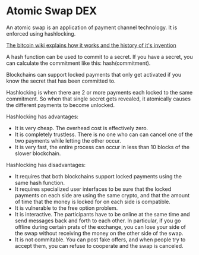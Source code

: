 Atomic Swap DEX
==============

An atomic swap is an application of payment channel technology. It is enforced using hashlocking.

[The bitcoin wiki explains how it works and the history of it's invention](https://en.bitcoin.it/wiki/Atomic_swap)

A hash function can be used to commit to a secret. If you have a secret, you can calculate the commitment like this: hash(commitment).

Blockchains can support locked payments that only get activated if you know the secret that has been committed to.

Hashlocking is when there are 2 or more payments each locked to the same commitment. So when that single secret gets revealed, it atomically causes the different payments to become unlocked.

Hashlocking has advantages:

* It is very cheap. The overhead cost is effectively zero.
* It is completely trustless. There is no one who can can cancel one of the two payments while letting the other occur.
* It is very fast, the entire process can occur in less than 10 blocks of the slower blockchain.

Hashlocking has disadvantages:

* It requires that both blockchains support locked payments using the same hash function.
* It requires specialized user interfaces to be sure that the locked payments on each side are using the same crypto, and that the amount of time that the money is locked for on each side is compatible.
* It is vulnerable to the free option problem.
* It is interactive. The participants have to be online at the same time and send messages back and forth to each other. In particular, if you go offline during certain prats of the exchange, you can lose your side of the swap without receiving the money on the other side of the swap.
* It is not commitable. You can post fake offers, and when people try to accept them, you can refuse to cooperate and the swap is canceled.
